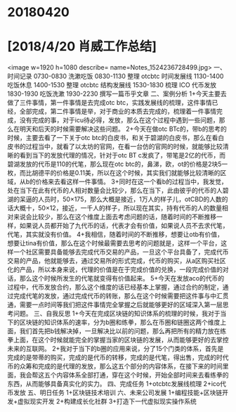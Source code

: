 # 20180420

# [2018/4/20 肖威工作总结]
<image w=1920 h=1080 describe= name=Notes_1524236728499.jpg>
一、时间记录
0730-0830 洗漱吃饭
0830-1130 整理 otcbtc 时间发展线
1130-1400 吃饭休息
1400-1530 整理 otcbtc 结构发展线
1530-1830 梳理 ICO 代币发放
1830-1930 吃饭洗漱
1930-2230 撰写一篇币乎文章
二、案例分析
1+今天主要去做了三件事情，第一件事情是去完成otc btc，实践发展线的梳理，这件事情已经，全部完成，第二件事情是举，对于商业的本质去完成的，梳理着一件事情完成，没有完成的事，对于icu待必得，发放，那么在这个过程中遇到一些问题，那么在明天和后天的时候需要解决这些问题。
2+今天在做otc BTc的，带b的思考的时候，主要去看了一下关于otc btc的白皮书，和关于碧湖的白皮书，那么在看白皮书的过程当中，就看了以太坊的官网，在看一台仿的官网的时候，就能够比较清晰的看到当下的发放代理的情况，针对于otc BT c发疯了，带笔是2亿的代币，而碧湖发放的代币是110的代笔，那么现在otc btc的，鼻涕，欧，ot的价格是2块5一枚，而比胡德平的价格是0.11美，所以在这个时候，其实我们就能够比较清晰的区域，从b的价格来去看这样一件事情。
3+同时在这一个看b的过程当中，我发觉，处在当下在此有代币的人相对数量会比较少，那么在当下，此由彼乎的代币的人碧湖的呆逼的人员时，50×175，那么大概是接近，1万人的样子儿，otCBD的人数的话大概十，50×12，接近，一千人的样子，所以现在其实，持有代币的人的数量相对来说会比较少，那么在这个维度上面去考虑问题的话，随着时间的不断推移一样，如果说人员都开始了九代币的话，代表才会有价值，如果说人员不去求代笔，代笔，其实就没有价值。
4+我相信，随着时间的不断推移，想要让otb有价值，想要让tina有价值，那么在这个时候最需要去思考的问题就是，这样一个平台，这样一个社区需要具备能够去完成代币交易的产品，一旦这个平台具备了，完成代币交易的产品，他就能够去，通过交易所的形式完成，代币的购买，从a区购买社区化的产品，所以本身来说，代理的价值是在于完成价值的兑换，一段完成价值的对话，那么这个时候所发生的代笔就变得有价值起来。
5+今天在发放aco的代币的过程中，代币发放合约，那么这个维度的话已经基本上掌握，通过合约的制定，通过完成代笔的发放，通过完成代币的转账，那么在这个时候需要把这件事与中汇贯通，需要一点时间等我们把这件事情完全掌握之后就能够更好的区域深入第一层思考问题。
三、自我反思
1+今天在完成区块链的知识体系的梳理的时候，我对于当下的区块链的知识体系的速率，分为b圈和练拳，那么在币圈和链圈这两个维度上面，我们首先把b钱解决掉，一旦解决比以前的问题，那么再把所有的精力放在练拳上面，在这个时候就能完全的掌握当家的区块链的发展，从而能够更好的去掌控未来的互联网。
2+我对于当下的b圈的应用来说，分了15个门类的体系，首先是完成的是带蒂的购买，完成的是代币的转移，完成的是代笔，得出售，完成的时代币的众筹和完成的是代理的发放，那么这五个部分的内容体系，在接下来的时间里面，我会帮这五个内容体系全部打通，穿在这个时候，开始全部时间来去看练拳的东西，从而能够具备真实化的实力。
四、完成任务
1+otcbtc发展线梳理
2+ico代币发放
五、明日任务
1+区块链技术培训
六、未来公司发展
1+编程技能+区块链开发+虚拟现实开发
2+构建成长化社群
3+打造下一代虚拟现实操作系统
